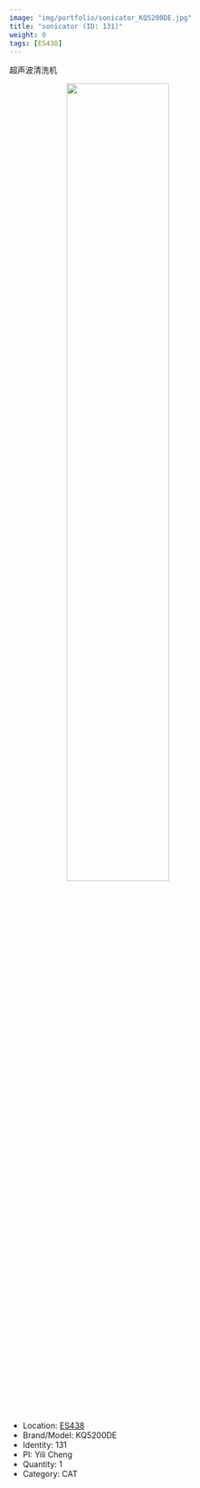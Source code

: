 ```yaml
---
image: "img/portfolio/sonicator_KQ5200DE.jpg"
title: "sonicator (ID: 131)"
weight: 0
tags: [ES438]
---
```


超声波清洗机

<!--more-->

<img src="../../img/portfolio/sonicator_KQ5200DE.jpg" width="60%" style="display: block; margin: auto;">

- Location: [ES438](../../tags/es438)
- Brand/Model: KQ5200DE
- Identity: 131
- PI: Yili Cheng
- Quantity: 1
- Category: CAT






